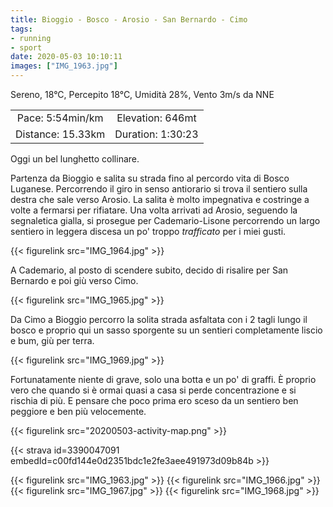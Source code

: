 ```yaml
---
title: Bioggio - Bosco - Arosio - San Bernardo - Cimo
tags:
- running
- sport
date: 2020-05-03 10:10:11
images: ["IMG_1963.jpg"]
---
```


Sereno, 18°C, Percepito 18°C, Umidità 28%, Vento 3m/s da NNE

<!--more-->

| | |
| :-: | :-: |
| Pace: 5:54min/km | Elevation: 646mt |
| Distance: 15.33km | Duration: 1:30:23 |

Oggi un bel lunghetto collinare. 

Partenza da Bioggio e salita su strada fino al percordo vita di Bosco Luganese. Percorrendo il giro in senso antiorario si trova il sentiero sulla destra che sale verso Arosio. 
La salita è molto impegnativa e costringe a volte a fermarsi per rifiatare. Una volta arrivati ad Arosio, seguendo la segnaletica gialla, si prosegue per Cademario-Lisone percorrendo un largo sentiero in leggera discesa un po' troppo _trafficato_ per i  miei gusti.

{{< figurelink src="IMG_1964.jpg" >}}

A Cademario, al posto di scendere subito, decido di risalire per San Bernardo e poi giù verso Cimo. 

{{< figurelink src="IMG_1965.jpg" >}}

Da Cimo a Bioggio percorro la solita strada asfaltata con i 2 tagli lungo il bosco e proprio qui un sasso sporgente su un sentieri completamente liscio e bum, giù per terra.

{{< figurelink src="IMG_1969.jpg" >}}

Fortunatamente niente di grave, solo una botta e un po' di graffi. È proprio vero che quando si è ormai quasi a casa si perde concentrazione e si rischia di più. E pensare che poco prima ero sceso da un sentiero ben peggiore e ben più velocemente.



{{< figurelink src="20200503-activity-map.png" >}}


{{< strava id=3390047091 embedId=c00fd144e0d2351bdc1e2fe3aee491973d09b84b >}}

{{< figurelink src="IMG_1963.jpg" >}}
{{< figurelink src="IMG_1966.jpg" >}}
{{< figurelink src="IMG_1967.jpg" >}}
{{< figurelink src="IMG_1968.jpg" >}}

